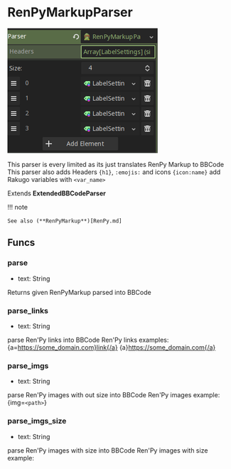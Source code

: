 # RenPyMarkupParser

![img](assets/ren-inspector.png)

This parser is every limited as its just translates RenPy Markup to BBCode
This parser also adds Headers `{h1}`, `:emojis:` and icons `{icon:name}` add Rakugo variables with `<var_name>`

Extends **ExtendedBBCodeParser**

!!! note

    See also (**RenPyMarkup**)[RenPy.md]

## Funcs

### parse

- text: String

Returns given RenPyMarkup parsed into BBCode

### parse_links

- text: String

parse Ren'Py links into BBCode
Ren'Py links examples:
{a=https://some_domain.com}link{/a}
{a}https://some_domain.com{/a}

### parse_imgs

- text: String

parse Ren'Py images with out size into BBCode
Ren'Py images example:
{img=`<path>`}

### parse_imgs_size

- text: String

parse Ren'Py images with size into BBCode
Ren'Py images with size example:
